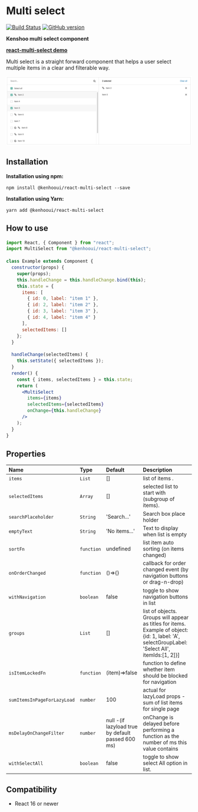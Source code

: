# Multi select

[![Build Status](https://travis-ci.org/kenshoo/react-multi-select.svg?branch=master)](https://travis-ci.org/kenshoo/react-multi-select) [![GitHub version](https://badge.fury.io/gh/kenshoo%2Freact-multi-select.svg)](https://badge.fury.io/gh/kenshoo%2Freact-multi-select)

**Kenshoo multi select component**

**[react-multi-select demo](https://kenshoo.github.io/react-multi-select)**

Multi select is a straight forward component that helps a user select multiple items in a clear and filterable way.


![Preview](preview.png?raw=true "Preview")

## Installation
 
 **Installation using npm:**
 
 ```
 npm install @kenhooui/react-multi-select --save
 ```

 **Installation using Yarn:**
 
  ```
  yarn add @kenhooui/react-multi-select
  ```
  
  
 
 ## How to use 
 
```jsx
import React, { Component } from "react";
import MultiSelect from "@kenhooui/react-multi-select";

class Example extends Component {
  constructor(props) {
    super(props);
    this.handleChange = this.handleChange.bind(this);
    this.state = {
      items: [
        { id: 0, label: "item 1" },
        { id: 2, label: "item 2" },
        { id: 3, label: "item 3" },
        { id: 4, label: "item 4" }
      ],
      selectedItems: []
    };
  }

  handleChange(selectedItems) {
    this.setState({ selectedItems });
  }
  render() {
    const { items, selectedItems } = this.state;
    return (
      <MultiSelect
        items={items}
        selectedItems={selectedItems}
        onChange={this.handleChange}
      />
    );
  }
}
```


## Properties

| Name                            | Type                  | Default                                          | Description                                                                                                                                       |
|:-----                           |:-----                 |:-----                                            |:-----                                                                                                                                             |
| `items`                         | `List`                | []                                               | list of items .                                                                                                                                   |
| `selectedItems`                 | `Array`               | []                                               | selected list to start with (subgroup of items). 
| `searchPlaceholder`             | `String`              | 'Search...'                                      | Search box place holder                                                                                                                           |
| `emptyText`                     | `String`              | 'No items...'                                    | Text to display when list is empty                                                                                                                |
| `sortFn`                        | `function`            | undefined                                        | list item auto sorting (on items changed)                                                                                                         |
| `onOrderChanged`                | `function`            | ()=>{}                                           | callback for order changed event (by navigation buttons or drag-n-drop)                                                                           |
| `withNavigation`                | `boolean`             | false                                            | toggle to show navigation buttons in list                                                                                                         |
| `groups`                        | `List`                | []                                               | list of objects. Groups will appear as titles for items. Example of object: {id: 1, label: 'A', selectGroupLabel: 'Select All', itemIds:[1, 2]}]  |
| `isItemLockedFn`                | `function`            | (item)=>false                                    | function to define whether item should be blocked for navigation                                                                                  |
| `sumItemsInPageForLazyLoad`     | `number`              | 100                                              | actual for lazyLoad props - sum of list items for single page                                                                                     |
| `msDelayOnChangeFilter`         | `number`              | null -(if lazyload true by default passed 600 ms)| onChange is delayed before performing a function as the number of ms this value contains                                                          |
| `withSelectAll`                 | `boolean`             | false                                            | toggle to show select All option in list.


  
## Compatibility
  
  - React 16 or newer
  
  